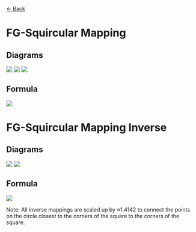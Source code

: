 [<- Back](https://github.com/Kuuuube/Circular_Area/blob/main/wiki/mappings_index.md)

# FG-Squircular Mapping

## Diagrams
![](https://raw.githubusercontent.com/Kuuuube/Circular_Area/main/wiki/images/mappings/square_fg_squircular_mapping_circle_grid_thick_checkerboard.png)
![](https://raw.githubusercontent.com/Kuuuube/Circular_Area/main/wiki/images/mappings/square_fg_squircular_mapping_square_grid_thick_checkerboard.png)
![](https://raw.githubusercontent.com/Kuuuube/Circular_Area/main/wiki/images/mappings/square_fg_squircular_mapping_dot_grid_circle_rgb_gradient_circle.png)

## Formula
![](https://raw.githubusercontent.com/Kuuuube/Circular_Area/main/wiki/images/formulas/fg_squircular_mapping_formula.png)




# FG-Squircular Mapping Inverse

## Diagrams
![](https://raw.githubusercontent.com/Kuuuube/Circular_Area/main/wiki/images/mappings/circle_fg_squircular_mapping_square_grid_circle_thick_checkerboard.png)
![](https://raw.githubusercontent.com/Kuuuube/Circular_Area/main/wiki/images/mappings/circle_fg_squircular_mapping_dot_grid_square_rgb_gradient.png)

## Formula
![](https://raw.githubusercontent.com/Kuuuube/Circular_Area/main/wiki/images/formulas/fg_squircular_mapping_inverse_formula.png)

Note: All inverse mappings are scaled up by ≈1.4142 to connect the points on the circle closest to the corners of the square to the corners of the square.